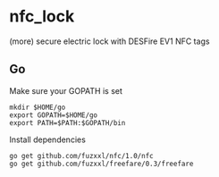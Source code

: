 nfc_lock
========

(more) secure electric lock with DESFire EV1 NFC tags


## Go

Make sure your GOPATH is set

    mkdir $HOME/go
    export GOPATH=$HOME/go
    export PATH=$PATH:$GOPATH/bin

Install dependencies

    go get github.com/fuzxxl/nfc/1.0/nfc
    go get github.com/fuzxxl/freefare/0.3/freefare
